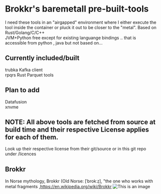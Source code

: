 # Brokkr's baremetall pre-built-tools 
I need these tools in an "airgapped" environment where I either execute the tool inside the container or pluck it out to be closer to the "metal". Based on Rust/Golang/C/C++  
JVM+Python free except for existing languange bindings .. that is accessible from python , java but not based on...
 

## Currently included/built
 trubka Kafka client  
 rpqrs Rust Parquet tools  

## Plan to add
 Datafusion  
 xnvme
 

## NOTE: All above tools are fetched from source at build time and their respective License applies for each of them.
Look up their respective license from their git/source or in this git repo under /licences

## Brokkr
 In Norse mythology, Brokkr (Old Norse: [ˈbrokːz̠], "the one who works with metal fragments  ,https://en.wikipedia.org/wiki/Brokkr
![This is an image](https://upload.wikimedia.org/wikipedia/commons/4/4c/The_third_gift_—_an_enormous_hammer_by_Elmer_Boyd_Smith.jpg)
